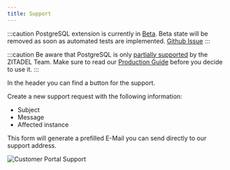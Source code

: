 ```yaml
---
title: Support
---
```


:::caution
PostgreSQL extension is currently in [Beta](/docs/support/general#beta).
Beta state will be removed as soon as automated tests are implemented. [Github Issue](https://github.com/zitadel/zitadel/issues/5741)
:::

:::caution
Be aware that PostgreSQL is only [partially supported](/docs/support/general#partially-supported) by the ZITADEL Team.
Make sure to read our [Production Guide](./self-hosting/manage/production#prefer-cockroachdb) before you decide to use it.
:::

In the header you can find a button for the support.

Create a new support request with the following information:
- Subject
- Message
- Affected instance

This form will generate a prefilled E-Mail you can send directly to our support address.

![Customer Portal Support](/img/manuals/portal/customer_portal_support.png)